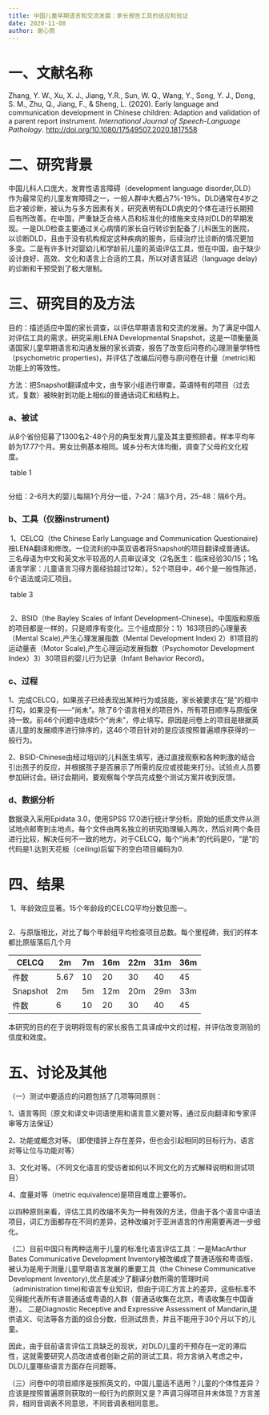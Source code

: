```yaml
---
title: 中国儿童早期语言和交流发展：家长报告工具的适应和验证
date: 2020-11-08
author: 谢心雨
---
```


# 一、文献名称

Zhang, Y. W., Xu, X. J., Jiang, Y.R., Sun, W. Q., Wang, Y., Song, Y. J., Dong, S. M., Zhu, Q., Jiang, F., & Sheng, L. (2020). Early language and communication development in Chinese children: Adaption and validation of a parent report instrument. *International Journal of Speech-Language Pathology*. http://doi.org/10.1080/17549507.2020.1817558

# 二、研究背景

中国儿科人口庞大，发育性语言障碍（development language disorder,DLD）作为最常见的儿童发育障碍之一，一般人群中大概占7%-19%。DLD通常在4岁之后才被诊断，被认为与多方因素有关，研究表明有DLD病史的个体在进行长期预后有所改善。在中国，严重缺乏合格人员和标准化的措施来支持对DLD的早期发现。一是DLD检查主要通过关心病情的家长自行转诊到配备了儿科医生的医院，以诊断DLD，且由于没有机构规定这种疾病的服务，后续治疗比诊断的情况更加多变。二是有许多针对婴幼儿和学龄前儿童的英语评估工具，但在中国，由于缺少设计良好、高效、文化和语言上合适的工具，所以对语言延迟（language delay)的诊断和干预受到了极大限制。

# 三、研究目的及方法

目的：描述适应中国的家长调查，以评估早期语言和交流的发展。为了满足中国人对评估工具的需求，研究采用LENA Developmental Snapshot，这是一项衡量英语国家儿童早期语言和沟通发展的家长调查，报告了改变后问卷的心理测量学特性（psychometric properties)，并评估了改编后问卷与原问卷在计量（metric)和功能上的等效性。

方法：把Snapshot翻译成中文，由专家小组进行审查。英语特有的项目（过去式，复数）被映射到功能上相似的普通话词汇和结构上。

### a、被试

从8个省份招募了1300名2-48个月的典型发育儿童及其主要照顾者。样本平均年龄为17.77个月。男女比例基本相同。城乡分布大体均衡，调查了父母的文化程度。

​	table 1

![]()

分组：2-6月大的婴儿每隔1个月分一组，7-24：隔3个月，25-48：隔6个月。

### b、工具（仪器instrument)

​	1、CELCQ（the Chinese Early Language and Communication Questionaire)按LENA翻译和修改。一位流利的中英双语者将Snapshot的项目翻译成普通话。三名母语为中文和英文水平较高的人员审议译文（2名医生：临床经验30/15；1名语言学家：儿童语言习得方面经验超过12年）。52个项目中，46个是一般性陈述，6个语法或词汇项目。

​	table 3

![]()

​	2、BSID（the Bayley Scales of Infant Development-Chinese)。中国版和原版的项目都是一样的，只是顺序有变化。三个组成部分：1）163项目的心理量表（Mental Scale),产生心理发展指数（Mental Development Index) 2）81项目的运动量表（Motor Scale),产生心理运动发展指数（Psychomotor Development Index）3）30项目的婴儿行为记录（Infant Behavior Record)。

### c、过程

​	1、完成CELCQ，如果孩子已经表现出某种行为或技能，家长被要求在“是”的框中打勾，如果没有——“尚未”。除了6个语言相关的项目外，所有项目顺序与原版保持一致。前46个问题中连续5个“尚未”，停止填写。原因是问卷上的项目是根据英语儿童的发展顺序进行排序的，这46个项目针对的是应该按照普遍顺序获得的一般行为。

​	2、BSID-Chinese由经过培训的儿科医生填写，通过直接观察和各种刺激的结合引出孩子的反应，并根据孩子是否展示了所需的反应或技能来打分。试验点人员要参加研讨会。研讨会期间，要观察每个学员完成整个测试方案并收到反馈。

### d、数据分析

数据录入采用Epidata 3.0，使用SPSS 17.0进行统计学分析。原始的纸质文件从测试地点邮寄到主地点。每个文件由两名独立的研究助理输入两次，然后对两个条目进行比较，解决任何不一致的地方。对于CELCQ，每个“尚未”的代码是0，“是”的代码是1.达到天花板（ceiling)后留下的空白项目编码为0.

# 四、结果

​	1、年龄效应显著。15个年龄段的CELCQ平均分数见图一。

![]()

​	2、与原版相比，对比了每个年龄组平均检查项目总数。每个里程碑，我们的样本都比原版落后几个月

| CELCQ    | 2m   | 7m   | 16m  | 22m  | 31m  | 36m  |
| -------- | ---- | ---- | ---- | ---- | ---- | ---- |
| 件数     | 5.67 | 10   | 20   | 30   | 40   | 45   |
| Snapshot | 2m   | 5m   | 12m  | 20m  | 29m  | 33m  |
| 件数     | 6    | 10   | 20   | 30   | 40   | 45   |

本研究的目的在于说明将现有的家长报告工具译成中文的过程，并评估改变测验的信度和效度。

# 五、讨论及其他

（一）测试中要适应的问题包括了几项等同原则：

1、语言等同（原文和译文中词语使用和语言意义要对等，通过反向翻译和专家评审等方法保证）

2、功能或概念对等。（即使措辞上存在差异，但也会引起相同的目标行为，语言对等让位与功能对等）

3、文化对等。（不同文化语言的受访者如何以不同文化的方式解释说明和测试项目）

4、度量对等（metric equivalence)是项目难度上要等价。

​	以四种原则来看，评估工具的改编不失为一种有效的方法，但由于各个语言中语法项目，词汇方面都存在不同的差异，这种改编对于亚洲语言的作用需要再进一步细化。

（二）目前中国只有两种适用于儿童的标准化语言评估工具：一是MacArthur Bates Communicative Development Inventory被改编成了普通话版和粤语版，被认为是用于测量儿童早期语言发展的重要工具（the Chinese Communicative Development Inventory),优点是减少了翻译分数所需的管理时间（administration time)和语言专业知识，但由于词汇方言上的差异，这些标准不见得能代表所有讲普通话或粤语的人群（普通话收集在北京，粤语收集在中国香港）。 二是Diagnostic Receptive and Expressive Assessment of Mandarin,提供语义、句法等各方面的综合分数，但测试昂贵，并且不能用于30个月以下的儿童。

​	因此，由于目前语言评估工具缺乏的现状，对DLD儿童的干预存在一定的滞后性，这就需要研究人员改进或者创新之前的测试工具，将方言纳入考虑之中，DLD儿童哪些语言方面存在问题等。

（三）问卷中的项目顺序是按照英文的，中国儿童适不适用？儿童的个体性差异？应该是按照普遍原则获取的一般行为的原则又是？声调习得项目并未体现？方言差异，相同音调表不同意思，不同音调表相同意思。



